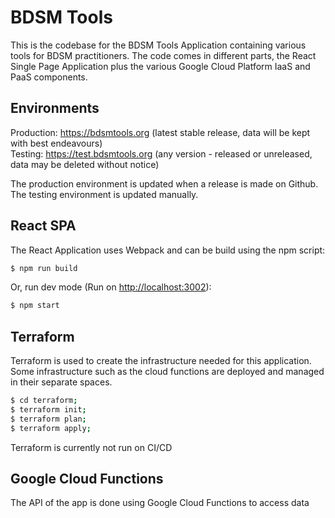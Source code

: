 # BDSM Tools

This is the codebase for the BDSM Tools Application containing various tools for BDSM
practitioners. The code comes in different parts, the React Single Page Application
plus the various Google Cloud Platform IaaS and PaaS components.

## Environments

Production: https://bdsmtools.org (latest stable release, data will be kept with best endeavours)  
Testing: https://test.bdsmtools.org (any version - released or unreleased, data may be deleted without notice)

The production environment is updated when a release is made on Github. The testing
environment is updated manually.

## React SPA

The React Application uses Webpack and can be build using the npm script:

```bash
$ npm run build
```

Or, run dev mode (Run on <http://localhost:3002>):

```bash
$ npm start
```

## Terraform

Terraform is used to create the infrastructure needed for this application. Some infrastructure
such as the cloud functions are deployed and managed in their separate spaces.

```bash
$ cd terraform;
$ terraform init;
$ terraform plan;
$ terraform apply;
```

Terraform is currently not run on CI/CD

## Google Cloud Functions

The API of the app is done using Google Cloud Functions to access data
